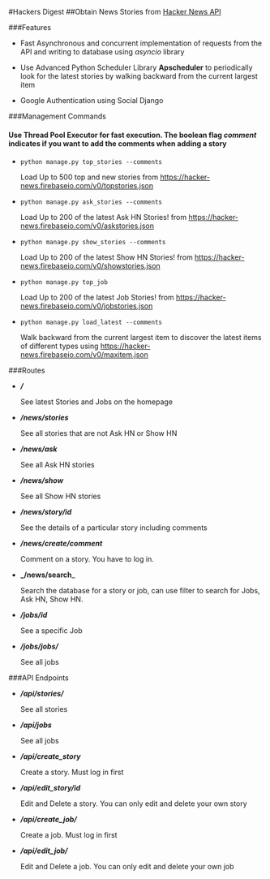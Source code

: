 #Hackers Digest
##Obtain News Stories from [Hacker News API](https://hacker-news.firebaseio.com/v0/)

###Features
- Fast Asynchronous and concurrent implementation of requests from the API and writing to database using _asyncio_ library

- Use Advanced Python Scheduler Library **Apscheduler** to periodically look for the latest stories by walking backward from the current largest item

- Google Authentication using Social Django

###Management Commands
  #### Use Thread Pool Executor for fast execution. The boolean flag *comment* indicates if you want to add the comments when adding a story
- ```python manage.py top_stories --comments```
  
  Load Up to 500 top and new stories from https://hacker-news.firebaseio.com/v0/topstories.json

	
- `python manage.py ask_stories --comments`
  
	Load Up to 200 of the latest Ask HN Stories! from https://hacker-news.firebaseio.com/v0/askstories.json

	
- `python manage.py show_stories --comments`
  
  Load Up to 200 of the latest Show HN Stories! from https://hacker-news.firebaseio.com/v0/showstories.json

- `python manage.py top_job`

	Load Up to 200 of the latest Job Stories! from https://hacker-news.firebaseio.com/v0/jobstories.json

	
- `python manage.py load_latest --comments`
  
	Walk backward from the current largest item to discover the latest items of different types using https://hacker-news.firebaseio.com/v0/maxitem.json
	
###Routes
- _**/**_
  
	See latest Stories and Jobs on the homepage


- _**/news/stories**_
  
	See all stories that are not Ask HN or Show HN

	
- **_/news/ask_**

	See all Ask HN stories


- **_/news/show_**
  
	See all Show HN stories
	

- **_/news/story/id_**
  
	See the details of a particular story including comments


- **_/news/create/comment_**
  
	Comment on a story. You have to log in.


- **_/news/search**_ 
  
	Search the database for a story or job, can use filter to search for Jobs, Ask HN, Show HN.


- _**/jobs/id**_
  
	See a specific Job


- _**/jobs/jobs/**_
  
	See all jobs

###API Endpoints
- _**/api/stories/**_
  
	See all stories
	

- **_/api/jobs_**

	See all jobs
	

- _**/api/create_story**_
  
	Create a story. Must log in first
	

- _**/api/edit_story/id**_
  
	Edit and Delete a story. You can only edit and delete your own story


- **_/api/create_job/_**
  
	Create a job. Must log in first


- _**/api/edit_job/**_
  
	Edit and Delete a job. You can only edit and delete your own job
  




